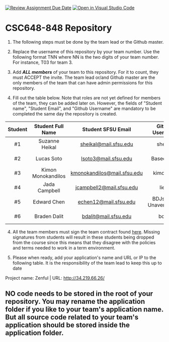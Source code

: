 [![Review Assignment Due Date](https://classroom.github.com/assets/deadline-readme-button-24ddc0f5d75046c5622901739e7c5dd533143b0c8e959d652212380cedb1ea36.svg)](https://classroom.github.com/a/ZlxnaaR6)
[![Open in Visual Studio Code](https://classroom.github.com/assets/open-in-vscode-718a45dd9cf7e7f842a935f5ebbe5719a5e09af4491e668f4dbf3b35d5cca122.svg)](https://classroom.github.com/online_ide?assignment_repo_id=11312291&assignment_repo_type=AssignmentRepo)
# CSC648-848 Repository

1. The following steps must be done by the team lead or the Github master. 

2. Replace the username of this repository by your team number. Use the following format TNN where NN is the two digits of your team number. For instance, T03 for team 3. 

2. Add ***ALL members*** of your team to this repository. For it to count, they must ACCEPT the invite. The team lead or/and Github master are the only members of the team that can have admin permissions for this repository. 

3. Fill out the table below. Note that roles are not yet defined for members of the team, they can be added later on. However, the fields of "Student name", "Student Email", and "Github Username" are mandatory to be completed the same day the repository is created. 


| Student      | Student Full Name |Student SFSU Email | GitHub Username | Discord Username   |        Role         |
|    :---:     |   :---:           |       :---:       |     :---:       |        :---:       |        :---:        | 
|      #1      |   Suzanne Heikal  | sheikal@mail.sfsu.edu  |   sheikal       |   suzu#4554        |        Lead         |
|      #2      |    Lucas Soto     |  lsoto3@mail.sfsu.edu   |   BasedKillua              |    rafibigmoney99#1355                |   Back-end                  |
|      #3      | Kimon Monokandilos |  kmonokandilos@mail.sfsu.edu    | kimoon17                |  kimon#5105                  |    Front-end                 |
|      #4      |   Jada Campbell    |  jcampbell2@mail.sfsu.edu   |    lieaa             | jada#8261                   |        Front-end             |
|      #5      |    Edward Chen     |  echen12@mail.sfsu.edu  |  BDJslime-UnaverageJoe               | BDJslime/UnaverageSaltyJoe#1019                   |   Front-end                  |
|      #6      |     Braden Dalit             |   bdalit@mail.sfsu.edu                |     bdalit            |    miso#6569               |  Back-end                   |


4. All the team members must sign the team contract found [here](https://forms.gle/PoTXjTmPGGKKZjsT6). Missing signatures from students will result in these students being dropped from the course since this means that they disagree with the policies and terms needed to work in a term environment. 

4. Please when ready, add your application's name and URL or IP to the following table. It is the responsibility of the team lead to keep this up to date 


Project name:                    Zenful                      |  URL:                               http://34.219.66.26/                                                                 
 

## NO code needs to be stored in the root of your repository. You may rename the application folder if you like to your team's application name. But all source code related to your team's application should be stored inside the application folder.
